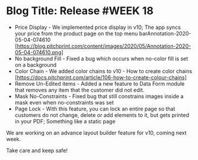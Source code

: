 # **Blog Title**: Release #WEEK 18

 * Price Display - We implemented price display in v10; The app syncs your price from the product page on the top menu
   barAnnotation-2020-05-04-074610 [https://blog.pitchprint.com/content/images/2020/05/Annotation-2020-05-04-074610.png]
 * No background Fill - Fixed a bug which occurs when no-color fill is set on a background
 * Color Chain - We added color chains to v10 - How to create color chains
   [https://docs.pitchprint.com/article/106-how-to-create-colour-chains]
 * Remove Un-Edited items - Added a new feature to Data Form module that removes any item that the customer did not edit.
 * Mask No-Constraints - Fixed bug that still constrains images inside a mask even when no-constraints was set
 * Page Lock - With this feature, you can lock an entire page so that customers do not change, delete or add elements to it, but gets
   printed in your PDF; Something like a static page

We are working on an advance layout builder feature for v10, coming next week.

Take care and keep safe!

